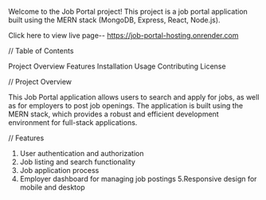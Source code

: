 Welcome to the Job Portal project! This project is a job portal application built using the MERN stack (MongoDB, Express, React, Node.js).

Click here to view live page-- https://job-portal-hosting.onrender.com

// Table of Contents

Project Overview
Features
Installation
Usage
Contributing
License


// Project Overview

This Job Portal application allows users to search and apply for jobs, as well as for employers to post job openings.
The application is built using the MERN stack, which provides a robust and efficient development environment for full-stack applications.

//     Features

1. User authentication and authorization
2. Job listing and search functionality
3. Job application process
4. Employer dashboard for managing job postings
5.Responsive design for mobile and desktop
